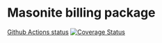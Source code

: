 # Masonite billing package

[Github Actions status](https://github.com/MasoniteFramework/billing/workflows/Test%20Application/badge.svg)
[![Coverage Status](https://coveralls.io/repos/github/MasoniteFramework/billing/badge.svg?branch=master)](https://coveralls.io/github/MasoniteFramework/billing?branch=master)
